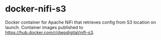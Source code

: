 # docker-nifi-s3
Docker container for Apache NiFi that retrieves config from S3 location on launch. Container images published to https://hub.docker.com/r/dwpdigital/nifi-s3.
